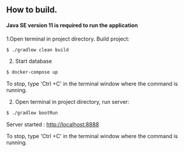 ## How to build.

#### Java SE version 11 is required to run the application

1.Open terminal in project directory. Build project:

```bash
$ ./gradlew clean build
```

2. Start database

```bash
$ docker-compose up
```
To stop, type 'Ctrl +C' in the terminal window where the command is running.

2. Open terminal in project directory, run server:

```bash
$ ./gradlew bootRun
```
Server started :  [http://localhost:8888](http://localhost:8888)

To stop, type 'Ctrl +C' in the terminal window where the command is running.
